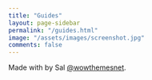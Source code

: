 ```yaml
---
title: "Guides"
layout: page-sidebar
permalink: "/guides.html"
image: "/assets/images/screenshot.jpg"
comments: false
---
```

Made with <i class="fa fa-heart text-danger"></i> by Sal [@wowthemesnet](https://www.wowthemes.net/category/free-themes-templates/).
